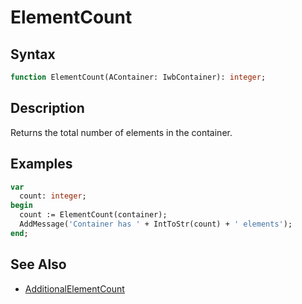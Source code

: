 # ElementCount

## Syntax

```pascal
function ElementCount(AContainer: IwbContainer): integer;
```

## Description

Returns the total number of elements in the container.

## Examples

```pascal
var
  count: integer;
begin
  count := ElementCount(container);
  AddMessage('Container has ' + IntToStr(count) + ' elements');
end;
```

## See Also

- [AdditionalElementCount](IwbContainer_AdditionalElementCount.md)
